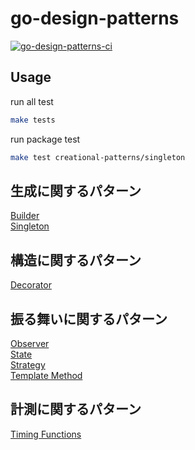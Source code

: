 # go-design-patterns

[![go-design-patterns-ci](https://github.com/Sei-Yukinari/go-design-patterns/actions/workflows/ci.yml/badge.svg)](https://github.com/Sei-Yukinari/go-design-patterns/actions/workflows/ci.yml)

## Usage

run all test

```bash
make tests
```

run package test

```bash
make test creational-patterns/singleton
```

## 生成に関するパターン

[Builder](./creational-patterns/builder)  
[Singleton](./creational-patterns/singleton)  

## 構造に関するパターン

[Decorator](./structural-patterns/decorator)  

## 振る舞いに関するパターン

[Observer](./behavioral-patterns/observer)  
[State](./behavioral-patterns/state)  
[Strategy](./behavioral-patterns/strategy)  
[Template Method](./behavioral-patterns/template-method)  

## 計測に関するパターン

[Timing Functions](./profiling-patterns/profile)  